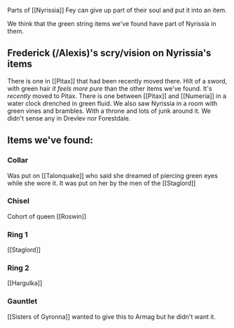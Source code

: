 Parts of [[Nyrissia]]
Fey can give up part of their soul and put it into an item. 

We think that the green string items we've found have part of Nyrissia in them. 

## Frederick (/Alexis)'s scry/vision on Nyrissia's items
There is one in [[Pitax]] that had been recently moved there. 
Hilt of a sword, with green hair *it feels more pure* than the other items we've found. It's *recently* moved to Pitax. 
There is one between [[Pitax]] and [[Numeria]] in a water clock drenched in green fluid. 
We also saw Nyrissia in a room with green vines and brambles. With a throne and lots of junk around it. 
We didn't sense any in Drevlev nor Forestdale. 

## Items we've found:

### Collar
Was put on [[Talonquake]] who said she dreamed of piercing green eyes while she wore it. It was put on her by the men of the [[Staglord]]
### Chisel
Cohort of queen [[Roswin]]
### Ring 1
[[Staglord]]

### Ring 2
[[Hargulka]]
### Gauntlet
[[Sisters of Gyronna]] wanted to give this to Armag but he didn't want it. 
